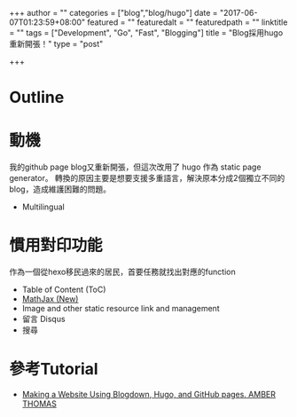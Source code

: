 +++
author = ""
categories = ["blog","blog/hugo"]
date = "2017-06-07T01:23:59+08:00"
featured = ""
featuredalt = ""
featuredpath = ""
linktitle = ""
tags = ["Development", "Go", "Fast", "Blogging"]
title = "Blog採用hugo重新開張！"
type = "post"

+++

# Outline


# 動機
我的github page blog又重新開張，但這次改用了 hugo 作為 static page generator。
轉換的原因主要是想要支援多重語言，解決原本分成2個獨立不同的blog，造成維護困難的問題。

<!--more-->

- Multilingual

# 慣用對印功能
作為一個從hexo移民過來的居民，首要任務就找出對應的function

- Table of Content (ToC)
- [MathJax (New)](https://gohugo.io/tutorials/mathjax/)
- Image and other static resource link and management
- 留言 Disqus
- 搜尋

# 參考Tutorial
- [Making a Website Using Blogdown, Hugo, and GitHub pages. AMBER THOMAS](https://proquestionasker.github.io/blog/Making_Site/)